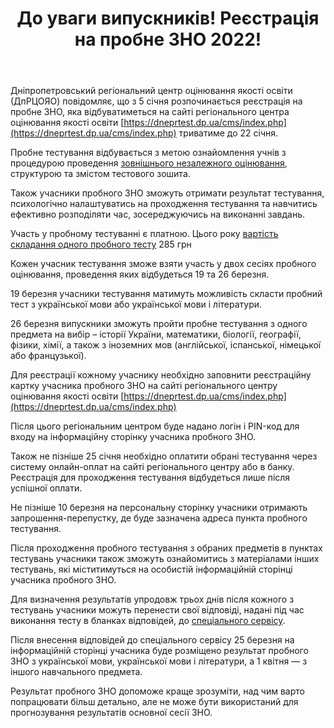 ﻿---
title: До уваги випускників! Реєстрація на пробне ЗНО 2022!
---

Дніпропетровський регіональний центр оцінювання якості освіти (ДпРЦОЯО) повідомляє, що з 5 січня розпочинається реєстрація на пробне ЗНО, яка відбуватиметься на сайті регіонального центра оцінювання якості освіти [https://dneprtest.dp.ua/cms/index.php](https://dneprtest.dp.ua/cms/index.php) триватиме до 22 січня.

Пробне тестування відбувається з метою ознайомлення учнів з процедурою проведення [зовнішнього незалежного оцінювання](https://osvita.ua/test/), структурою та змістом тестового зошита.

Також учасники пробного ЗНО зможуть отримати результат тестування, психологічно налаштуватись на проходження тестування та навчитись ефективно розподіляти час, зосереджуючись на виконанні завдань.

Участь у пробному тестуванні є платною. Цього року [вартість складання одного пробного тесту](https://osvita.ua/test/85244/) 285 грн 

Кожен учасник тестування зможе взяти участь у двох сесіях пробного оцінювання, проведення яких відбудеться 19 та 26 березня.

19 березня учасники тестування матимуть можливість скласти пробний тест з української мови або української мови і літератури.

26 березня випускники зможуть пройти пробне тестування з одного предмета на вибір – історії України, математики, біології, географії, фізики, хімії, а також з іноземних мов (англійської, іспанської, німецької або французької).

Для реєстрації кожному учаснику необхідно заповнити реєстраційну картку учасника пробного ЗНО на сайті регіонального центру оцінювання якості освіти [https://dneprtest.dp.ua/cms/index.php](https://dneprtest.dp.ua/cms/index.php)

Після цього регіональним центром буде надано логін і PIN-код для входу на інформаційну сторінку учасника пробного ЗНО.

Також не пізніше 25 січня необхідно оплатити обрані тестування через систему онлайн-оплат на сайті регіонального центру або в банку. Реєстрація для проходження тестування відбудеться лише після успішної оплати.

Не пізніше 10 березня на персональну сторінку учасники отримають запрошення-перепустку, де буде зазначена адреса пункта пробного тестування.

Після проходження пробного тестування з обраних предметів в пунктах тестувань учасники також зможуть ознайомитись з матеріалами інших тестувань, які міститимуться на особистій інформаційній сторінці учасника пробного ЗНО.

Для визначення результатів упродовж трьох днів після кожного з тестувань учасники можуть перенести свої відповіді, надані під час виконання тесту в бланках відповідей, до [спеціального сервісу](https://zno.testportal.com.ua/pzno/login).

Після внесення відповідей до спеціального сервісу 25 березня на інформаційній сторінці учасника буде розміщено результат пробного ЗНО з української мови, української мови і літератури, а 1 квітня — з іншого навчального предмета.

Результат пробного ЗНО допоможе краще зрозуміти, над чим варто попрацювати більш детально, але не може бути використаний для прогнозування результатів основної сесії ЗНО.